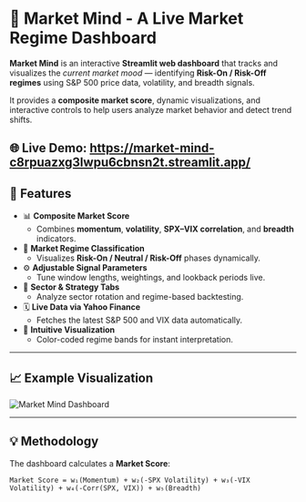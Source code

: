 # 🧠 Market Mind - A Live Market Regime Dashboard

**Market Mind** is an interactive **Streamlit web dashboard** that tracks and visualizes the *current market mood* — identifying **Risk-On / Risk-Off regimes** using S&P 500 price data, volatility, and breadth signals.

It provides a **composite market score**, dynamic visualizations, and interactive controls to help users analyze market behavior and detect trend shifts.

🌐 **Live Demo:** https://market-mind-c8rpuazxg3lwpu6cbnsn2t.streamlit.app/
---

## 🚀 Features

- 📊 **Composite Market Score**
  - Combines **momentum**, **volatility**, **SPX–VIX correlation**, and **breadth** indicators.
- 🎯 **Market Regime Classification**
  - Visualizes **Risk-On / Neutral / Risk-Off** phases dynamically.
- ⚙️ **Adjustable Signal Parameters**
  - Tune window lengths, weightings, and lookback periods live.
- 🧮 **Sector & Strategy Tabs**
  - Analyze sector rotation and regime-based backtesting.
- 🗓️ **Live Data via Yahoo Finance**
  - Fetches the latest S&P 500 and VIX data automatically.
- 🧠 **Intuitive Visualization**
  - Color-coded regime bands for instant interpretation.

---

## 📈 Example Visualization

![Market Mind Dashboard](https://github.com/adityaup19/Market-mind/assets/preview.png)

---

## 💡 Methodology

The dashboard calculates a **Market Score**:
```text
Market Score = w₁(Momentum) + w₂(-SPX Volatility) + w₃(-VIX Volatility) + w₄(-Corr(SPX, VIX)) + w₅(Breadth)


